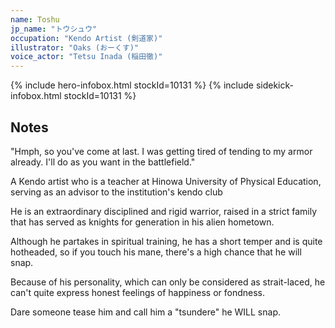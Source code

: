 ```yaml
---
name: Toshu
jp_name: "トウシュウ"
occupation: "Kendo Artist (剣道家)"
illustrator: "Oaks (おーくす)"
voice_actor: "Tetsu Inada (稲田徹)"
---
```


{% include hero-infobox.html stockId=10131 %}
{% include sidekick-infobox.html stockId=10131 %}

## Notes

"Hmph, so you've come at last. I was getting tired of tending to my armor already. I'll do as you want in the battlefield."

A Kendo artist who is a teacher at Hinowa University of Physical Education, serving as an advisor to the institution's kendo club

He is an extraordinary disciplined and rigid warrior, raised in a strict family that has served as knights for generation in his alien hometown.

Although he partakes in spiritual training, he has a short temper and is quite hotheaded, so if you touch his mane, there's a high chance that he will snap.

Because of his personality, which can only be considered as strait-laced, he can't quite express honest feelings of happiness or fondness.

Dare someone tease him and call him a "tsundere" he WILL snap.
